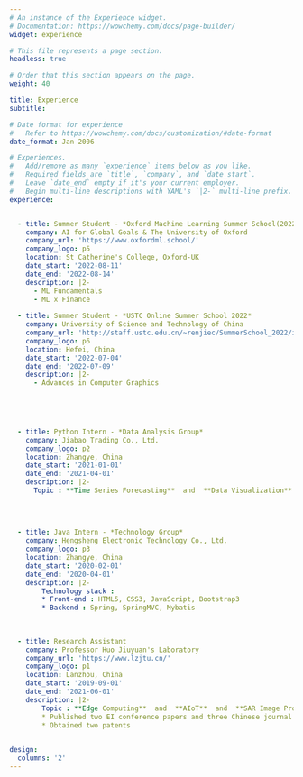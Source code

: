 ```yaml
---
# An instance of the Experience widget.
# Documentation: https://wowchemy.com/docs/page-builder/
widget: experience

# This file represents a page section.
headless: true

# Order that this section appears on the page.
weight: 40

title: Experience
subtitle:

# Date format for experience
#   Refer to https://wowchemy.com/docs/customization/#date-format
date_format: Jan 2006

# Experiences.
#   Add/remove as many `experience` items below as you like.
#   Required fields are `title`, `company`, and `date_start`.
#   Leave `date_end` empty if it's your current employer.
#   Begin multi-line descriptions with YAML's `|2-` multi-line prefix.
experience:


  - title: Summer Student - *Oxford Machine Learning Summer School(2022)*
    company: AI for Global Goals & The University of Oxford
    company_url: 'https://www.oxfordml.school/'
    company_logo: p5
    location: St Catherine's College, Oxford-UK 
    date_start: '2022-08-11'
    date_end: '2022-08-14'
    description: |2-
      - ML Fundamentals
      - ML x Finance
      
  - title: Summer Student - *USTC Online Summer School 2022*
    company: University of Science and Technology of China
    company_url: 'http://staff.ustc.edu.cn/~renjiec/SummerSchool_2022/index.html'
    company_logo: p6
    location: Hefei, China
    date_start: '2022-07-04'
    date_end: '2022-07-09'
    description: |2-
      - Advances in Computer Graphics
 

    


  - title: Python Intern - *Data Analysis Group*
    company: Jiabao Trading Co., Ltd.
    company_logo: p2
    location: Zhangye, China
    date_start: '2021-01-01'
    date_end: '2021-04-01'
    description: |2-
      Topic : **Time Series Forecasting**  and  **Data Visualization**
    
  
       
        
  - title: Java Intern - *Technology Group*
    company: Hengsheng Electronic Technology Co., Ltd. 
    company_logo: p3
    location: Zhangye, China
    date_start: '2020-02-01'
    date_end: '2020-04-01'
    description: |2-
        Technology stack :     
        * Front-end : HTML5, CSS3, JavaScript, Bootstrap3
        * Backend : Spring, SpringMVC, Mybatis
   
        
        
  - title: Research Assistant
    company: Professor Huo Jiuyuan's Laboratory
    company_url: 'https://www.lzjtu.cn/'
    company_logo: p1
    location: Lanzhou, China
    date_start: '2019-09-01'
    date_end: '2021-06-01'
    description: |2-
        Topic : **Edge Computing**  and  **AIoT**  and  **SAR Image Processing**        
        * Published two EI conference papers and three Chinese journal papers
        * Obtained two patents

  
design:
  columns: '2'
---
```

